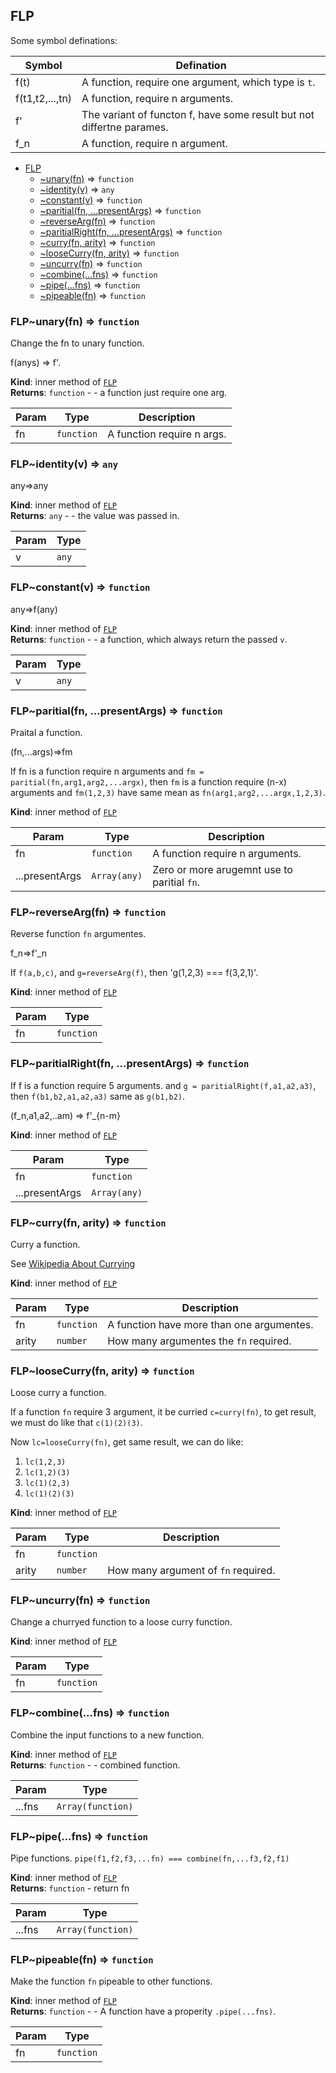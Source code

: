 <a name="module_FLP"></a>

## FLP
Some symbol definations:

| Symbol | Defination |
|---------|------|
| f(t) | A function, require one argument, which type is `t`. |
| f(t1,t2,...,tn)| A function, require n arguments. |
| f' | The variant of functon f, have some result but not differtne parames. |
| f_n | A function, require n argument. |


* [FLP](#module_FLP)
    * [~unary(fn)](#module_FLP..unary) ⇒ <code>function</code>
    * [~identity(v)](#module_FLP..identity) ⇒ <code>any</code>
    * [~constant(v)](#module_FLP..constant) ⇒ <code>function</code>
    * [~paritial(fn, ...presentArgs)](#module_FLP..paritial) ⇒ <code>function</code>
    * [~reverseArg(fn)](#module_FLP..reverseArg) ⇒ <code>function</code>
    * [~paritialRight(fn, ...presentArgs)](#module_FLP..paritialRight) ⇒ <code>function</code>
    * [~curry(fn, arity)](#module_FLP..curry) ⇒ <code>function</code>
    * [~looseCurry(fn, arity)](#module_FLP..looseCurry) ⇒ <code>function</code>
    * [~uncurry(fn)](#module_FLP..uncurry) ⇒ <code>function</code>
    * [~combine(...fns)](#module_FLP..combine) ⇒ <code>function</code>
    * [~pipe(...fns)](#module_FLP..pipe) ⇒ <code>function</code>
    * [~pipeable(fn)](#module_FLP..pipeable) ⇒ <code>function</code>

<a name="module_FLP..unary"></a>

### FLP~unary(fn) ⇒ <code>function</code>
Change the fn to unary function.

f(anys) => f'.

**Kind**: inner method of [<code>FLP</code>](#module_FLP)  
**Returns**: <code>function</code> - - a function just require one arg.  

| Param | Type | Description |
| --- | --- | --- |
| fn | <code>function</code> | A function require n args. |

<a name="module_FLP..identity"></a>

### FLP~identity(v) ⇒ <code>any</code>
any=>any

**Kind**: inner method of [<code>FLP</code>](#module_FLP)  
**Returns**: <code>any</code> - - the value was passed in.  

| Param | Type |
| --- | --- |
| v | <code>any</code> | 

<a name="module_FLP..constant"></a>

### FLP~constant(v) ⇒ <code>function</code>
any=>f(any)

**Kind**: inner method of [<code>FLP</code>](#module_FLP)  
**Returns**: <code>function</code> - - a function,
which always return the passed `v`.  

| Param | Type |
| --- | --- |
| v | <code>any</code> | 

<a name="module_FLP..paritial"></a>

### FLP~paritial(fn, ...presentArgs) ⇒ <code>function</code>
Praital a function.

(fn,...args)=>fm

If fn is a function require n arguments
and `fm = paritial(fn,arg1,arg2,...argx)`,
then `fm` is a function require (n-x) arguments
and `fm(1,2,3)` have same mean as
`fn(arg1,arg2,...argx,1,2,3)`.

**Kind**: inner method of [<code>FLP</code>](#module_FLP)  

| Param | Type | Description |
| --- | --- | --- |
| fn | <code>function</code> | A function require n arguments. |
| ...presentArgs | <code>Array(any)</code> | Zero or more arugemnt use to paritial `fn`. |

<a name="module_FLP..reverseArg"></a>

### FLP~reverseArg(fn) ⇒ <code>function</code>
Reverse function `fn` argumentes.

f_n=>f'_n

If `f(a,b,c)`, and `g=reverseArg(f)`,
then 'g(1,2,3) === f(3,2,1)'.

**Kind**: inner method of [<code>FLP</code>](#module_FLP)  

| Param | Type |
| --- | --- |
| fn | <code>function</code> | 

<a name="module_FLP..paritialRight"></a>

### FLP~paritialRight(fn, ...presentArgs) ⇒ <code>function</code>
If f is a function require 5 arguments.
and `g = paritialRight(f,a1,a2,a3)`,
then `f(b1,b2,a1,a2,a3)` same as `g(b1,b2)`.

(f_n,a1,a2,..am) => f'_{n-m}

**Kind**: inner method of [<code>FLP</code>](#module_FLP)  

| Param | Type |
| --- | --- |
| fn | <code>function</code> | 
| ...presentArgs | <code>Array(any)</code> | 

<a name="module_FLP..curry"></a>

### FLP~curry(fn, arity) ⇒ <code>function</code>
Curry a function.

See [Wikipedia About Currying](https://en.wikipedia.org/wiki/Currying)

**Kind**: inner method of [<code>FLP</code>](#module_FLP)  

| Param | Type | Description |
| --- | --- | --- |
| fn | <code>function</code> | A function have more than one argumentes. |
| arity | <code>number</code> | How many argumentes the `fn` required. |

<a name="module_FLP..looseCurry"></a>

### FLP~looseCurry(fn, arity) ⇒ <code>function</code>
Loose curry a function.

If a function `fn` require 3 argument,
it be curried `c=curry(fn)`,
to get result, we must do like that `c(1)(2)(3)`.

Now `lc=looseCurry(fn)`, get same result, we can do like:
1. `lc(1,2,3)`
2. `lc(1,2)(3)`
3. `lc(1)(2,3)`
4. `lc(1)(2)(3)`

**Kind**: inner method of [<code>FLP</code>](#module_FLP)  

| Param | Type | Description |
| --- | --- | --- |
| fn | <code>function</code> |  |
| arity | <code>number</code> | How many argument of `fn` required. |

<a name="module_FLP..uncurry"></a>

### FLP~uncurry(fn) ⇒ <code>function</code>
Change a churryed function to a loose curry function.

**Kind**: inner method of [<code>FLP</code>](#module_FLP)  

| Param | Type |
| --- | --- |
| fn | <code>function</code> | 

<a name="module_FLP..combine"></a>

### FLP~combine(...fns) ⇒ <code>function</code>
Combine the input functions to a new function.

**Kind**: inner method of [<code>FLP</code>](#module_FLP)  
**Returns**: <code>function</code> - - combined function.  

| Param | Type |
| --- | --- |
| ...fns | <code>Array(function)</code> | 

<a name="module_FLP..pipe"></a>

### FLP~pipe(...fns) ⇒ <code>function</code>
Pipe functions.
`pipe(f1,f2,f3,...fn) === combine(fn,...f3,f2,f1)`

**Kind**: inner method of [<code>FLP</code>](#module_FLP)  
**Returns**: <code>function</code> - return fn  

| Param | Type |
| --- | --- |
| ...fns | <code>Array(function)</code> | 

<a name="module_FLP..pipeable"></a>

### FLP~pipeable(fn) ⇒ <code>function</code>
Make the function `fn`  pipeable to other functions.

**Kind**: inner method of [<code>FLP</code>](#module_FLP)  
**Returns**: <code>function</code> - - A function have a properity `.pipe(...fns)`.  

| Param | Type |
| --- | --- |
| fn | <code>function</code> | 

